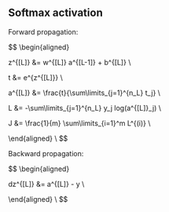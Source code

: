 ﻿## Softmax activation

Forward propagation:

$$
\begin{aligned}

z^{[L]} &= w^{[L]} a^{[L-1]} + b^{[L]} \\

t &= e^{z^{[L]}} \\

a^{[L]} &= \frac{t}{\sum\limits_{j=1}^{n_L} t_j} \\

L &= -\sum\limits_{j=1}^{n_L} y_j log(a^{[L]}_j) \\

J &= \frac{1}{m} \sum\limits_{i=1}^m L^{(i)} \\

\end{aligned} \\
$$

Backward propagation:

$$
\begin{aligned}

dz^{[L]} &= a^{[L]} - y \\

\end{aligned} \\
$$

